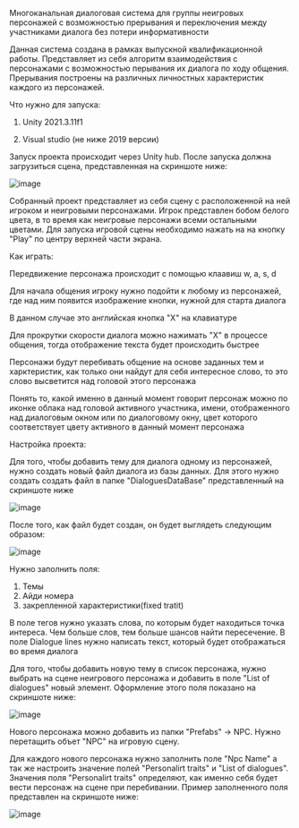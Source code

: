 Многоканальная диалоговая система для группы неигровых персонажей с возможностью прерывания и переключения между участниками диалога без потери информативности

Данная система создана в рамках выпускной квалификационной работы. Представляет из себя алгоритм взаимодействия с персонажами с возможностью перывания их диалога по ходу общения. Прерывания построены на различных личностных характеристик каждого из персонажей.

Что нужно для запуска:

1) Unity 2021.3.11f1

2) Visual studio (не ниже 2019 версии)

Запуск проекта происходит через Unity hub.
После запуска должна загрузиться сцена, представленная на скриншоте ниже:

![image](https://github.com/Zengard/master-dissertation/assets/44618246/5a38ef74-5b80-4587-8e3c-e979544de6ab)


Собранный проект представляет из себя сцену с расположенной на ней игроком и неигровыми персонажами. Игрок представлен бобом белого цвета, в то время как неигровые персонажи всеми остальными цветами.
Для запуска игровой сцены необходимо нажать на на кнопку "Play" по центру верхней части экрана.

Как играть:

Передвижение персонажа происходит с помощью клаавиш w, a, s, d

Для начала общения игроку нужно подойти к любому из персонажей, где над ним появится изображение кнопки, нужной для старта диалога

В данном случае это английская кнопка "X" на клавиатуре

Для прокрутки скорости диалога можно нажимать "Х" в процессе общения, тогда отображение текста будет происходить быстрее

Персонажи будут перебивать общение на основе заданных тем и харктеристик, как только они найдут для себя интересное слово, то это слово высветится над головой этого персонажа

Понять то, какой именно в данный момент говорит персонаж можно по иконке облака над головой активного участника, имени, отображенного над диалоговым окном или по диалоговому окну, цвет которого соответствует цвету активного в данный момент персонажа

Настройка проекта:

Для того, чтобы добавить тему для диалога одному из персонажей, нужно создать новый файл диалога из базы данных. Для этого нужно создать создать файл в папке "DialoguesDataBase" представленный на скриншоте ниже 

![image](https://github.com/Zengard/master-dissertation/assets/44618246/be26b593-58ee-4bcc-9701-67a9143bfc1e)

После того, как файл будет создан, он будет выглядеть следующим образом: 

![image](https://github.com/Zengard/master-dissertation/assets/44618246/d33733c0-637b-4611-aa28-04a5a9b5a7aa)

Нужно заполнить поля:
1) Темы
2)  Айди номера
3)  закрепленной характеристики(fixed tratit)
 
В поле тегов нужно указать слова, по которым будет находиться точка интереса. Чем больше слов, тем больше шансов найти пересечение.  В поле Dialogue lines нужно написать текст, который будет отображаться во время диалога 

Для того, чтобы добавить новую тему в список персонажа, нужно выбрать на сцене неигрового персонажа и добавить в поле "List of dialogues" новый элемент. Оформление этого поля показано на скриншоте ниже:

![image](https://github.com/Zengard/master-dissertation/assets/44618246/b7e7f880-ce35-478d-9413-b406748b7c3a)

Нового персонажа можно добавить из папки "Prefabs" -> NPC. Нужно перетащить объет "NPC" на игровую сцену.

Для каждого нового персонажа нужно заполнить поле "Npc Name" а так же настроить значение полей "Personalirt traits" и "List of dialogues". Значения поля "Personalirt traits" определяют, как именно себя будет вести персонаж на сцене при перебивании.
Пример заполненного поля представлен на скриншоте ниже:

![image](https://github.com/Zengard/master-dissertation/assets/44618246/5c99b3c7-c574-4b09-a490-d3fd798a72bf)




